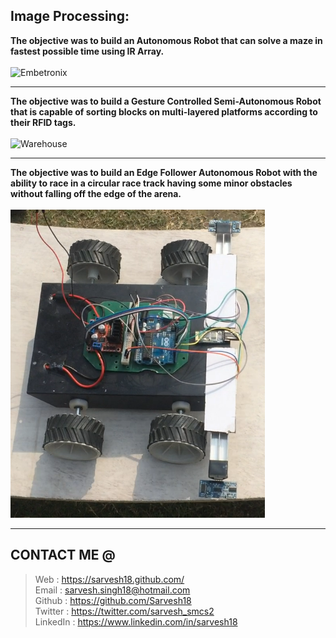 Image Processing:
-----------------
**The objective was to build an Autonomous Robot that can solve a maze in fastest possible time using IR Array.**
<br>
<br>
![Embetronix](https://github.com/Sarvesh18/Robotics/blob/master/Embetronix%20(Kshitij16)-IITKharagpur/Embetronix_.png)
<hr>

**The objective was to build a Gesture Controlled Semi-Autonomous Robot that is capable of sorting blocks on multi-layered platforms according to their RFID tags.**
<br>
<br>
![Warehouse](https://github.com/Sarvesh18/Robotics/blob/master/Warehouse%20(Kshitij16)-IITKharagpur/Warehouse.png)
<hr>

**The objective was to build an Edge Follower Autonomous Robot with the ability to race in a circular race track having some minor obstacles without falling off the edge of the arena.**
<br>
<br>
![RoadRash](https://github.com/Sarvesh18/Robotics/blob/master/RoadRash%20(AKTU16)-ABESEC/RoadRash.png)
<hr>

CONTACT ME @ 
------------
>Web : https://sarvesh18.github.com/ <br>
>Email : sarvesh.singh18@hotmail.com <br/>
>Github : https://github.com/Sarvesh18 <br/>
>Twitter : https://twitter.com/sarvesh_smcs2 <br/>
>LinkedIn : https://www.linkedin.com/in/sarvesh18 <br/>